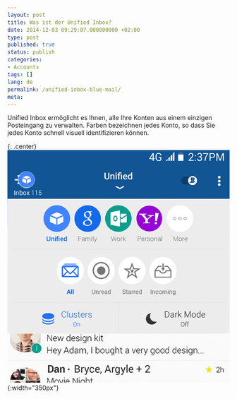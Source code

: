 ```yaml
---
layout: post
title: Was ist der Unified Inbox?
date: 2014-12-03 09:29:07.000000000 +02:00
type: post
published: true
status: publish
categories:
- Accounts
tags: []
lang: de
permalink: /unified-inbox-blue-mail/
meta:
---
```


Unified Inbox ermöglicht es Ihnen, alle Ihre Konten aus einem einzigen Posteingang zu verwalten. Farben bezeichnen jedes Konto, so dass Sie jedes Konto schnell visuell identifizieren können.

{: .center}
![Blue Mail Picker](/assets/BlueMail_Picker.png){:width="350px"}
